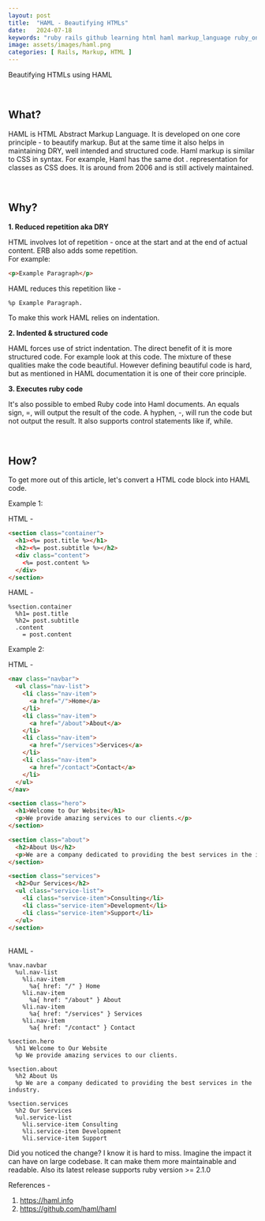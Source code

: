 ```yaml
---
layout: post
title:  "HAML - Beautifying HTMLs"
date:   2024-07-18
keywords: "ruby rails github learning html haml markup_language ruby_on_rails"
image: assets/images/haml.png
categories: [ Rails, Markup, HTML ]
---
```


Beautifying HTMLs using HAML

<br>

<h2>What?</h2>

HAML is HTML Abstract Markup Language. It is developed on one core principle - to beautify markup. But at the same time
it also helps in maintaining DRY, well intended and structured code. Haml markup is similar to CSS in syntax. For example, Haml has the same dot . representation for classes as CSS does. It is around from 2006 and is still actively maintained.

<br>

<h2>Why?</h2>

<strong> 1. Reduced repetition aka DRY</strong>

HTML involves lot of repetition - once at the start and at the end of actual content. ERB also adds some repetition.<br>
For example:

```html
<p>Example Paragraph</p>
```

HAML reduces this repetition like -

```haml
%p Example Paragraph.
```

To make this work HAML relies on indentation.

<strong>2. Indented & structured code</strong>

HAML forces use of strict indentation. The direct benefit of it is more structured code. For example look at this code.
The mixture of these qualities make the code beautiful. However defining beautiful code is hard, but as mentioned in HAML documentation it is one of their core principle.

<strong>3. Executes ruby code</strong>

It's also possible to embed Ruby code into Haml documents. An equals sign, =, 
will output the result of the code. A hyphen, -, will run the code but not output 
the result. It also supports control statements like if, while.

<br>

<h2>How?</h2>

To get more out of this article, let's convert a HTML code block into HAML code.

Example 1:

HTML -

```html
<section class="container">
  <h1><%= post.title %></h1>
  <h2><%= post.subtitle %></h2>
  <div class="content">
    <%= post.content %>
  </div>
</section>
```

HAML -

```haml
%section.container
  %h1= post.title
  %h2= post.subtitle
  .content
    = post.content
```

Example 2:

HTML -

```html
<nav class="navbar">
  <ul class="nav-list">
    <li class="nav-item">
      <a href="/">Home</a>
    </li>
    <li class="nav-item">
      <a href="/about">About</a>
    </li>
    <li class="nav-item">
      <a href="/services">Services</a>
    </li>
    <li class="nav-item">
      <a href="/contact">Contact</a>
    </li>
  </ul>
</nav>

<section class="hero">
  <h1>Welcome to Our Website</h1>
  <p>We provide amazing services to our clients.</p>
</section>

<section class="about">
  <h2>About Us</h2>
  <p>We are a company dedicated to providing the best services in the industry.</p>
</section>

<section class="services">
  <h2>Our Services</h2>
  <ul class="service-list">
    <li class="service-item">Consulting</li>
    <li class="service-item">Development</li>
    <li class="service-item">Support</li>
  </ul>
</section>
```

<br>
HAML -

```haml
%nav.navbar
  %ul.nav-list
    %li.nav-item
      %a{ href: "/" } Home
    %li.nav-item
      %a{ href: "/about" } About
    %li.nav-item
      %a{ href: "/services" } Services
    %li.nav-item
      %a{ href: "/contact" } Contact

%section.hero
  %h1 Welcome to Our Website
  %p We provide amazing services to our clients.

%section.about
  %h2 About Us
  %p We are a company dedicated to providing the best services in the industry.

%section.services
  %h2 Our Services
  %ul.service-list
    %li.service-item Consulting
    %li.service-item Development
    %li.service-item Support

```

Did you noticed the change? I know it is hard to miss. Imagine the impact it can have on large codebase. It can
make them more maintainable and readable. Also its latest release supports ruby version >= 2.1.0


References -
1. https://haml.info
2. https://github.com/haml/haml
